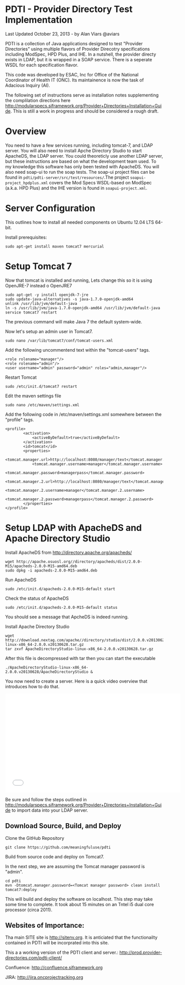 PDTI - Provider Directory Test Implementation
=============================================

Last Updated October 23, 2013 - by Alan Viars @aviars

PDTI is a collection of Java applications designed to test "Provider Directories" using multiple flavors of Provider Direcotry specifications including ModSpec, HPD Plus, and IHE. In a nutshell, the provider directy exists in LDAP, but it is wrapped in a SOAP service.  There is a seperate WSDL for each specification flavor.

This code was developed by ESAC, Inc for Office of the National Coordinator of Health IT (ONC).  Its maintainence is now the task of Adacious Inquiry (AI).


The following set of instructions serve as installation notes supplementing the complilation directions here http://modularspecs.siframework.org/Provider+Directories+Installation+Guide.  This is still a work in progress and should be considered a rough draft.


Overview
========

You need to have a few services running, including tomcat-7, and LDAP server.  You will also need to install Apche Directory Studio to start ApacheDS, the LDAP server. You could theoreticly use another LDAP server, but these instructions are based on what the development team used.  To my knowledge this software has only been tested with ApacheDS.  You will also need soap-ui to run the soap tests.  The soap-ui project files can be found in  `pdti/pdti-server/src/test/resources/`.The project `soapui-project_hpdplus.xml` covers the Mod Specs WSDL-based on ModSpec (a.k.a. HPD Plus) and the IHE version is found in `soapui-project.xml`.



Server Configuration
====================

This outlines how to install all needed components on Ubuntu 12.04 LTS 64-bit.

Install prerequisites:

    sudo apt-get install maven tomcat7 mercurial

Setup Tomcat 7
==============

Now that tomcat is installed and running, Lets change this so it is using OpenJRE-7 instead o OpenJRE7

    sudo apt-get -y install openjdk-7-jre
    sudo update-java-alternatives -s java-1.7.0-openjdk-amd64
    unlink /usr/lib/jvm/default-java
    ln -s /usr/lib/jvm/java-1.7.0-openjdk-amd64 /usr/lib/jvm/default-java
    service tomcat7 restart

The previous command  will make Java 7 the default system-wide.


Now let's setup an admin user in Tomcat7.

    sudo nano /var/lib/tomcat7/conf/tomcat-users.xml

Add the following uncommentend text within the "tomcat-users" tags.

    <role rolename="manager"/>
    <role rolename="admin"/>
    <user username="admin" password="admin" roles="admin,manager"/>


Restart Tomcat

    sudo /etc/init.d/tomcat7 restart

Edit the maven settings file

    sudo nano /etc/maven/settings.xml


Add the following code in /etc/maven/settings.xml somewhere between the "profile" tags.

    <profile>
            <activation>
                <activeByDefault>true</activeByDefault>
            </activation>
            <id>tomcat</id>
            <properties>
                <tomcat.manager.url>http://localhost:8080/manager/text</tomcat.manager.url>
                <tomcat.manager.username>manager</tomcat.manager.username>
                <tomcat.manager.password>managerpass</tomcat.manager.password>
                <tomcat.manager.2.url>http://localhost:8080/manager/text</tomcat.manager.2.url>
                <tomcat.manager.2.username>manager</tomcat.manager.2.username>
                <tomcat.manager.2.password>managerpass</tomcat.manager.2.password>
            </properties>
    </profile>

Setup LDAP with ApacheDS and Apache Directory Studio
====================================================


Install ApacheDS from http://directory.apache.org/apacheds/

    wget http://apache.osuosl.org//directory/apacheds/dist/2.0.0-M15/apacheds-2.0.0-M15-amd64.deb
    sudo dpkg -i apacheds-2.0.0-M15-amd64.deb


Run ApacheDS

    sudo /etc/init.d/apacheds-2.0.0-M15-default start

Check the status of ApacheDS

    sudo /etc/init.d/apacheds-2.0.0-M15-default status

You should see a message that ApcheDS is indeed running.



Install Apache Directory Studio

    wget http://download.nextag.com/apache//directory/studio/dist/2.0.0.v20130628/ApacheDirectoryStudio-linux-x86_64-2.0.0.v20130628.tar.gz
    tar zxvf ApacheDirectoryStudio-linux-x86_64-2.0.0.v20130628.tar.gz

After this file is decompressed with tar then you can start the executable

    ./ApacheDirectoryStudio-linux-x86_64-2.0.0.v20130628/ApacheDirectoryStudio &

You now need to create a server. Here is a quick video overview that introduces how to do that.  

<iframe width="560" height="315" src="//www.youtube.com/embed/xJr1hJVo2So" frameborder="0" allowfullscreen></iframe>


Be sure and follow the steps outlined in http://modularspecs.siframework.org/Provider+Directories+Installation+Guide to import data into your LDAP server.


Download Source, Build, and Deploy
----------------------------------

Clone the GitHub Repository

    git clone https://github.com/meaningfuluse/pdti


Build from source code and deploy on Tomcat7.

In the next step, we are assuming the Tomcat manager password is "admin".

	cd pdti
	mvn -Dtomcat.manager.password=<Tomcat manager password> clean install tomcat7:deploy

This will build and deploy the software on localhost. This step may take some time to complete.  It took about 15 minutes on an Tntel i5 dual core processor (circa 2011).


Websites of Importance:
-----------------------

Tha main SITE site is  http://sitenv.org.  It is anticiated that the functionailty contained in PDTI will be incorprated into this site.


This a a working version of the PDTI client and server.: http://prod.provider-directories.com/pdti-client/


Confluence: http://confluence.siframework.org


JIRA: http://jira.oncprojectracking.org




